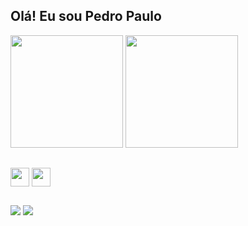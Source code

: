 ## Olá! Eu sou Pedro Paulo

<div>
  <img height = 180cm src=https://github-readme-stats.vercel.app/api?username=Santiago956&theme=blueberry&show_icons=true&hide_border=true&count_private=true>
  <img height = 180cm src=https://github-readme-stats.vercel.app/api/top-langs/?username=Santiago956&theme=blueberry&show_icons=true&hide_border=true&layout=compact>
</div>

##

<div style ="display: inline_block">
  <img align = "center" height ="30" widht ="40" src="https://cdn.jsdelivr.net/gh/devicons/devicon@latest/icons/html5/html5-original.svg" />
  <img align = "center" height ="30" widht ="40" src="https://cdn.jsdelivr.net/gh/devicons/devicon@latest/icons/css3/css3-original.svg" />      
</div>

##

<div>
  <a href="mailto:ppfsantiago@gmail.com" target="_blank"><img src="https://img.shields.io/badge/Gmail-D14836?style=for-the-badge&logo=gmail&logoColor=white"></a>
  <a href="www.linkedin.com/in/ppsantiago"><img src="https://img.shields.io/badge/LinkedIn-0077B5?style=for-the-badge&logo=linkedin&logoColor=white"></a>
</div>

